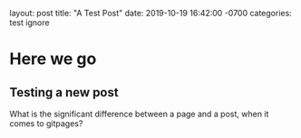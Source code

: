 layout: post
title: "A Test Post"
date: 2019-10-19 16:42:00 -0700
categories: test ignore

# Here we go

## Testing a new post

What is the significant difference between a page and a post, when it comes to gitpages?
